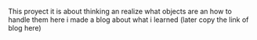 This proyect it is about thinking an realize what objects are an how to handle them here i made a blog about what i learned (later copy the link of blog here)